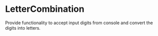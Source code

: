 # LetterCombination
Provide functionality to accept input digits from console and convert the digits into letters.


 
